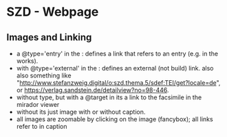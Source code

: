 # SZD - Webpage

## Images and Linking

* a @type='entry' in the <ref>: defines a link that refers to an entry (e.g. in the works).
* with @type='external' in the <ref>: defines an external (not build) link. also also something like "http://www.stefanzweig.digital/o:szd.thema.5/sdef:TEI/get?locale=de", or https://verlag.sandstein.de/detailview?no=98-446.
* without type, but with a @target in <ref> its a link to the facsimile in the mirador viewer
* without <ref> its just image with or without caption.
* all images are zoomable by clicking on the image (fancybox); all links refer to <a> in caption